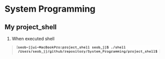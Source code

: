 System Programming
==================
My project_shell
----------------


1. When executed shell
><img src="/executeShell.png"></img>
